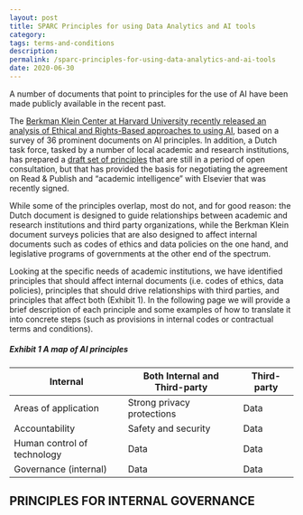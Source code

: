 ```yaml
---
layout: post
title: SPARC Principles for using Data Analytics and AI tools
category:
tags: terms-and-conditions
description:
permalink: /sparc-principles-for-using-data-analytics-and-ai-tools
date: 2020-06-30
---
```


A number of documents that point to principles for the use of AI have been made publicly available in the recent past.

The [Berkman Klein Center at Harvard University recently released an analysis of Ethical and Rights-Based approaches to using AI](https://cyber.harvard.edu/publication/2020/principled-ai), based on a survey of 36 prominent documents on AI principles. In addition, a Dutch task force, tasked by a number of local academic and research institutions, has prepared a [draft set of principles](https://www.vsnu.nl/files/documenten/Nieuwsberichten/Guiding%20Principles%20on%20Management%20of%20Research%20Information%20and%20Data_11May.pdf) that are still in a period of open consultation, but that has provided the basis for negotiating the agreement on Read & Publish and “academic intelligence” with Elsevier that was recently signed.

While some of the principles overlap, most do not, and for good reason: the Dutch document is designed to guide relationships between academic and research institutions and third party organizations, while the Berkman Klein document surveys policies that are also designed to affect internal documents such as codes of ethics and data policies on the one hand, and legislative programs of governments at the other end of the spectrum.

Looking at the specific needs of academic institutions, we have identified principles that should affect internal documents (i.e. codes of ethics, data policies), principles that should drive relationships with third parties, and principles that affect both (Exhibit 1). In the following page we will provide a brief description of each principle and some examples of how to translate it into concrete steps (such as provisions in internal codes or contractual terms and conditions).

##### Exhibit 1 A map of AI principles

| Internal | Both Internal and Third-party | Third-party |
| ----------- | ----------- | ----------- |
| Areas of application        | Strong privacy protections        | Data        |
| Accountability        | Safety and security        | Data        |
| Human control of technology        | Data        | Data        |
| Governance (internal)        | Data        | Data        |

## PRINCIPLES FOR INTERNAL GOVERNANCE
